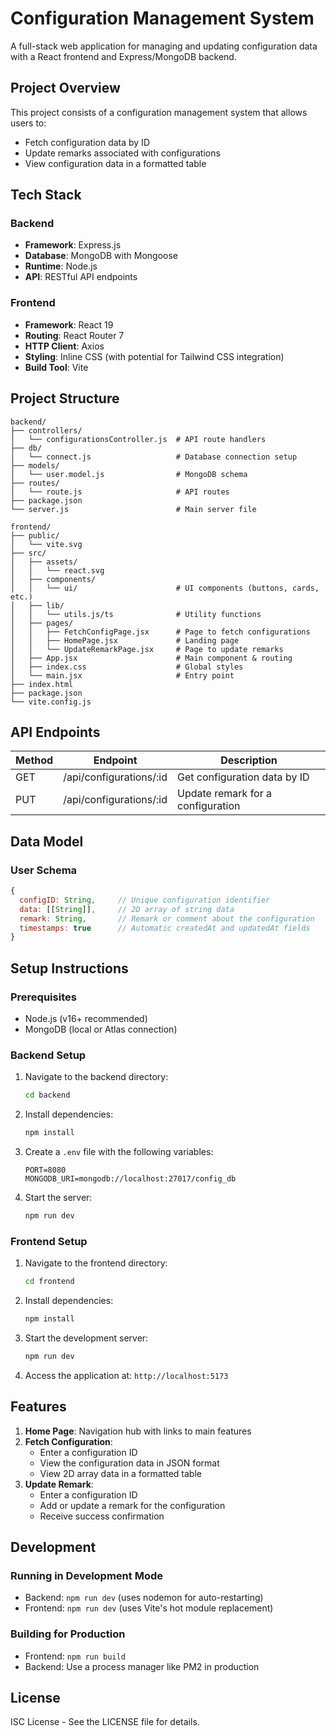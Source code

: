 # Configuration Management System

A full-stack web application for managing and updating configuration data with a React frontend and Express/MongoDB backend.

## Project Overview

This project consists of a configuration management system that allows users to:
- Fetch configuration data by ID
- Update remarks associated with configurations
- View configuration data in a formatted table

## Tech Stack

### Backend
- **Framework**: Express.js
- **Database**: MongoDB with Mongoose
- **Runtime**: Node.js
- **API**: RESTful API endpoints

### Frontend
- **Framework**: React 19
- **Routing**: React Router 7
- **HTTP Client**: Axios
- **Styling**: Inline CSS (with potential for Tailwind CSS integration)
- **Build Tool**: Vite

## Project Structure

```
backend/
├── controllers/
│   └── configurationsController.js  # API route handlers
├── db/
│   └── connect.js                   # Database connection setup
├── models/
│   └── user.model.js                # MongoDB schema
├── routes/
│   └── route.js                     # API routes
├── package.json
└── server.js                        # Main server file

frontend/
├── public/
│   └── vite.svg
├── src/
│   ├── assets/
│   │   └── react.svg
│   ├── components/
│   │   └── ui/                      # UI components (buttons, cards, etc.)
│   ├── lib/
│   │   └── utils.js/ts              # Utility functions
│   ├── pages/
│   │   ├── FetchConfigPage.jsx      # Page to fetch configurations
│   │   ├── HomePage.jsx             # Landing page
│   │   └── UpdateRemarkPage.jsx     # Page to update remarks
│   ├── App.jsx                      # Main component & routing
│   ├── index.css                    # Global styles
│   └── main.jsx                     # Entry point
├── index.html
├── package.json
└── vite.config.js
```

## API Endpoints

| Method | Endpoint                   | Description                         |
|--------|----------------------------|-------------------------------------|
| GET    | /api/configurations/:id    | Get configuration data by ID        |
| PUT    | /api/configurations/:id    | Update remark for a configuration   |

## Data Model

### User Schema
```javascript
{
  configID: String,     // Unique configuration identifier
  data: [[String]],     // 2D array of string data
  remark: String,       // Remark or comment about the configuration
  timestamps: true      // Automatic createdAt and updatedAt fields
}
```

## Setup Instructions

### Prerequisites
- Node.js (v16+ recommended)
- MongoDB (local or Atlas connection)

### Backend Setup
1. Navigate to the backend directory:
   ```bash
   cd backend
   ```
2. Install dependencies:
   ```bash
   npm install
   ```
3. Create a `.env` file with the following variables:
   ```
   PORT=8080
   MONGODB_URI=mongodb://localhost:27017/config_db
   ```
4. Start the server:
   ```bash
   npm run dev
   ```

### Frontend Setup
1. Navigate to the frontend directory:
   ```bash
   cd frontend
   ```
2. Install dependencies:
   ```bash
   npm install
   ```
3. Start the development server:
   ```bash
   npm run dev
   ```
4. Access the application at: `http://localhost:5173`

## Features

1. **Home Page**: Navigation hub with links to main features
2. **Fetch Configuration**: 
   - Enter a configuration ID
   - View the configuration data in JSON format
   - View 2D array data in a formatted table
3. **Update Remark**:
   - Enter a configuration ID
   - Add or update a remark for the configuration
   - Receive success confirmation

## Development

### Running in Development Mode
- Backend: `npm run dev` (uses nodemon for auto-restarting)
- Frontend: `npm run dev` (uses Vite's hot module replacement)

### Building for Production
- Frontend: `npm run build`
- Backend: Use a process manager like PM2 in production

## License

ISC License - See the LICENSE file for details.
